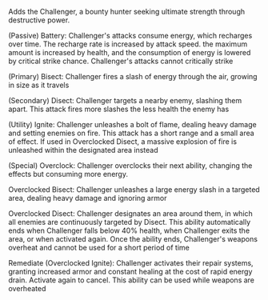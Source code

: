 Adds the Challenger, a bounty hunter seeking ultimate strength through destructive power.

(Passive) Battery: 
Challenger's attacks consume energy, which recharges over time. The recharge rate is increased by attack speed. the maximum amount is increased by health, and the consumption of energy is lowered by critical strike chance. Challenger's attacks cannot critically strike

(Primary) Bisect: 
Challenger fires a slash of energy through the air, growing in size as it travels

(Secondary) Disect: 
Challenger targets a nearby enemy, slashing them apart. This attack fires more slashes the less health the enemy has

(Utility) Ignite: 
Challenger unleashes a bolt of flame, dealing heavy damage and setting enemies on fire. This attack has a short range and a small area of effect. If used in Overclocked Disect, a massive explosion of fire is unleashed within the designated area instead

(Special) Overclock: 
Challenger overclocks their next ability, changing the effects but consuming more energy.

Overclocked Bisect: 
Challenger unleashes a large energy slash in a targeted area, dealing heavy damage and ignoring armor

Overclocked Disect: 
Challenger designates an area around them, in which all enemies are continuously targeted by Disect. This ability automatically ends when Challenger falls below 40% health, when Challenger exits the area, or when activated again. Once the ability ends, Challenger's weapons overheat and cannot be used for a short period of time

Remediate (Overclocked Ignite): 
Challenger activates their repair systems, granting increased armor and constant healing at the cost of rapid energy drain. Activate again to cancel. This ability can be used while weapons are overheated
